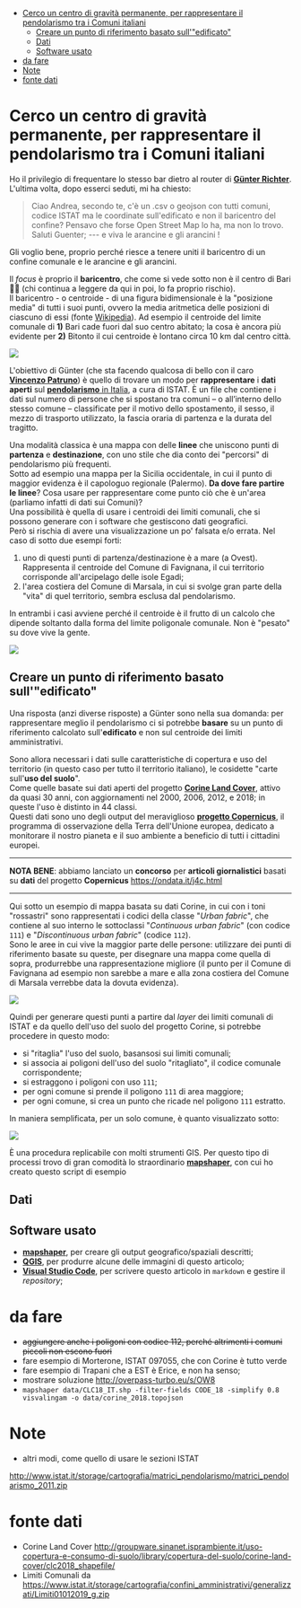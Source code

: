 - [Cerco un centro di gravità permanente, per rappresentare il pendolarismo tra i Comuni italiani](#cerco-un-centro-di-gravità-permanente-per-rappresentare-il-pendolarismo-tra-i-comuni-italiani)
  - [Creare un punto di riferimento basato sull'&quot;edificato&quot;](#creare-un-punto-di-riferimento-basato-sullquotedificatoquot)
  - [Dati](#dati)
  - [Software usato](#software-usato)
- [da fare](#da-fare)
- [Note](#note)
- [fonte dati](#fonte-dati)

# Cerco un centro di gravità permanente, per rappresentare il pendolarismo tra i Comuni italiani

Ho il privilegio di frequentare lo stesso bar dietro al router di [**Günter Richter**](https://twitter.com/grichter). L'ultima volta, dopo esserci seduti, mi ha chiesto:

>Ciao Andrea, secondo te, c'è un .csv o geojson con tutti comuni, codice ISTAT ma le coordinate sull'edificato e non il baricentro del confine? Pensavo che forse Open Street Map lo ha, ma non lo trovo. Saluti Guenter; --- e viva le arancine e gli arancini !

Gli voglio bene, proprio perché riesce a tenere uniti il baricentro di un confine comunale e le arancine e gli arancini.

Il *focus* è proprio il **baricentro**, che come si vede sotto non è il centro di Bari 🤣🤣 (chi continua a leggere da qui in poi, lo fa proprio rischio).<br>
Il baricentro - o centroide - di una figura bidimensionale è la "posizione media" di tutti i suoi punti, ovvero la media aritmetica delle posizioni di ciascuno di essi (fonte [Wikipedia](https://www.wikiwand.com/it/Baricentro_(geometria))). Ad esempio il centroide del limite comunale di **1)** Bari cade fuori dal suo centro abitato; la cosa è ancora più evidente per **2)** Bitonto il cui centroide è lontano circa 10 km dal centro città.

![](imgs/BariCentroPoints.png)

L'obiettivo di Günter (che sta facendo qualcosa di bello con il caro [**Vincenzo Patruno**](https://twitter.com/vincpatruno)) è quello di trovare un modo per **rappresentare** i **dati aperti** sul [**pendolarismo** in Italia](https://www.istat.it/it/archivio/139381), a cura di ISTAT. È un file che contiene i dati sul numero di persone che si spostano tra comuni – o all’interno dello stesso comune – classificate per il motivo dello spostamento, il sesso, il mezzo di trasporto utilizzato, la fascia oraria di partenza e la durata del tragitto.

Una modalità classica è una mappa con delle **linee** che uniscono punti di **partenza** e **destinazione**, con uno stile che dia conto dei "percorsi" di pendolarismo più frequenti.<br>
Sotto ad esempio una mappa per la Sicilia occidentale, in cui il punto di maggior evidenza è il capologuo regionale (Palermo). **Da dove fare partire le linee**? Cosa usare per rappresentare come punto ciò che è un'area (parliamo infatti di dati sui Comuni)?<br>
Una possibilità è quella di usare i centroidi dei limiti comunali, che si possono generare con i software che gestiscono dati geografici.<br>
Però si rischia di avere una visualizzazione un po' falsata e/o errata. Nel caso di sotto due esempi forti:

1. uno di questi punti di partenza/destinazione è a mare (a Ovest). Rappresenta il centroide del Comune di Favignana, il cui territorio corrisponde all'arcipelago delle isole Egadi;
2. l'area costiera del Comune di Marsala, in cui si svolge gran parte della "vita" di quel territorio, sembra esclusa dal pendolarismo.

In entrambi i casi avviene perché il centroide è il frutto di un calcolo che dipende soltanto dalla forma del limite poligonale comunale. Non è "pesato" su dove vive la gente.

![](imgs/centroidiComuniPoints.jpg)

## Creare un punto di riferimento basato sull'"edificato"

Una risposta (anzi diverse risposte) a Günter sono nella sua domanda: per rappresentare meglio il pendolarismo ci si potrebbe **basare** su un punto di riferimento calcolato sull'**edificato** e non sul centroide dei limiti amministrativi.

Sono allora necessari i dati sulle caratteristiche di copertura e uso del territorio (in questo caso per tutto il territorio italiano), le cosidette "carte sull'**uso del suolo**".<br>
Come quelle basate sui dati aperti del progetto [**Corine Land Cover**](https://land.copernicus.eu/pan-european/corine-land-cover), attivo da quasi 30 anni, con aggiornamenti nel 2000, 2006, 2012, e 2018; in queste l'uso è distinto in 44 classi.<br>
Questi dati sono uno degli output del meraviglioso [**progetto Copernicus**](https://www.copernicus.eu/it), il programma di osservazione della Terra dell'Unione europea, dedicato a monitorare il nostro pianeta e il suo ambiente a beneficio di tutti i cittadini europei.

---

**NOTA BENE**: abbiamo lanciato un **concorso** per **articoli giornalistici** basati su **dati** del progetto **Copernicus** <https://ondata.it/j4c.html>

---

Qui sotto un esempio di mappa basata su dati Corine, in cui con i toni "rossastri" sono rappresentati i codici della classe "*Urban fabric*", che contiene al suo interno le sottoclassi "*Continuous urban fabric*" (con codice `111`) e "*Discontinuous urban fabric*" (codice `112`).<br>
Sono le aree in cui vive la maggior parte delle persone: utilizzare dei punti di riferimento basate su queste, per disegnare una mappa come quella di sopra, produrrebbe una rappresentazione migliore (il punto per il Comune di Favignana ad esempio non sarebbe a mare e alla zona costiera del Comune di Marsala verrebbe data la dovuta evidenza).

![](imgs/corineSicilia.png)

Quindi per generare questi punti a partire dal *layer* dei limiti comunali di ISTAT e da quello dell'uso del suolo del progetto Corine, si potrebbe procedere in questo modo:

- si "ritaglia" l'uso del suolo, basansosi sui limiti comunali;
- si associa ai poligoni dell'uso del suolo "ritagliato", il codice comunale corrispondente;
- si estraggono i poligoni con uso `111`;
- per ogni comune si prende il poligono `111` di area maggiore;
- per ogni comune, si crea un punto che ricade nel poligono `111` estratto.

In maniera semplificata, per un solo comune, è quanto visualizzato sotto:

![](imgs/centroideInnerCorine.gif)

È una procedura replicabile con molti strumenti GIS. Per questo tipo di processi trovo di gran comodità lo straordinario [**mapshaper**](https://github.com/mbloch/mapshaper), con cui ho creato questo script di esempio

## Dati

## Software usato

- [**mapshaper**](https://github.com/mbloch/mapshaper), per creare gli output geografico/spaziali descritti;
- [**QGIS**](https://qgis.org), per produrre alcune delle immagini di questo articolo;
- [**Visual Studio Code**](https://code.visualstudio.com/), per scrivere questo articolo in `markdown` e gestire il *repository*;



# da fare

- ~~aggiungere anche i poligoni con codice 112, perché altrimenti i comuni piccoli non escono fuori~~
- fare esempio di Morterone, ISTAT 097055, che con Corine è tutto verde
- fare esempio di Trapani che a EST è Erice, e non ha senso;
- mostrare soluzione http://overpass-turbo.eu/s/OW8
- `mapshaper data/CLC18_IT.shp -filter-fields CODE_18 -simplify 0.8 visvalingam -o data/corine_2018.topojson`

# Note

- altri modi, come quello di usare le sezioni ISTAT

http://www.istat.it/storage/cartografia/matrici_pendolarismo/matrici_pendolarismo_2011.zip

# fonte dati

- Corine Land Cover <http://groupware.sinanet.isprambiente.it/uso-copertura-e-consumo-di-suolo/library/copertura-del-suolo/corine-land-cover/clc2018_shapefile/>
- Limiti Comunali da <https://www.istat.it/storage/cartografia/confini_amministrativi/generalizzati/Limiti01012019_g.zip>
